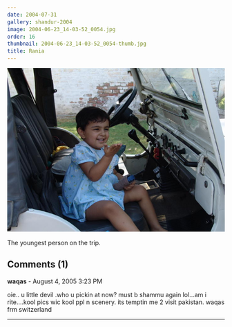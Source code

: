```yaml
---
date: 2004-07-31
gallery: shandur-2004
image: 2004-06-23_14-03-52_0054.jpg
order: 16
thumbnail: 2004-06-23_14-03-52_0054-thumb.jpg
title: Rania
---
```


![Rania](./2004-06-23_14-03-52_0054.jpg)

The youngest person on the trip.

<div id="comments">

## Comments (1)

**waqas** - August  4, 2005  3:23 PM

oie.. u little devil .who u pickin at now? must b shammu again lol...am i rite....kool pics wic kool ppl n scenery. its temptin me 2 visit pakistan.
waqas frm switzerland

---

</div>